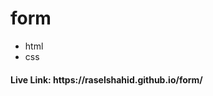 # form
<ul>
  <li>html</li>
  <li>css</li>
</ul>
<h4>Live Link: https://raselshahid.github.io/form/</h4>

